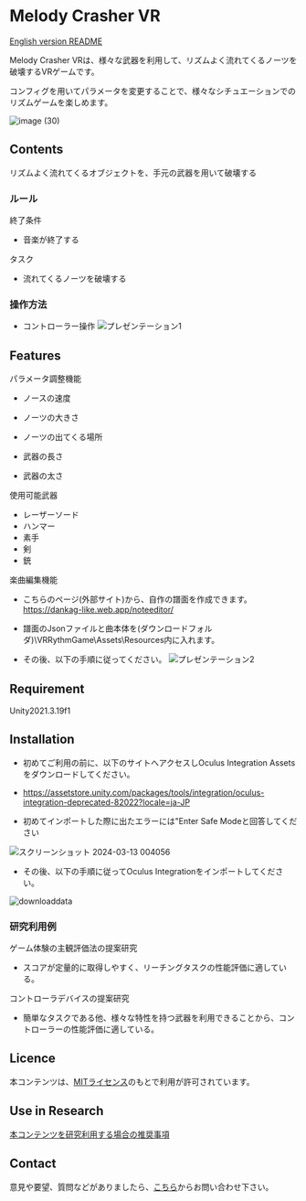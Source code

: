 # Melody Crasher VR

[English version README](https://github.com/open-video-game-library/Melody-Crasher-VR/blob/main/README.md)

Melody Crasher VRは、様々な武器を利用して、リズムよく流れてくるノーツを破壊するVRゲームです。

コンフィグを用いてパラメータを変更することで、様々なシチュエーションでのリズムゲームを楽しめます。

![image (30)](https://github.com/hayaashi/VRRythm/assets/63552585/ca23fa61-aba7-41c0-b9ed-e2d37b06f039)


## Contents
リズムよく流れてくるオブジェクトを、手元の武器を用いて破壊する

### ルール

終了条件
- 音楽が終了する


タスク
- 流れてくるノーツを破壊する



### 操作方法

- コントローラー操作
![プレゼンテーション1](https://github.com/hayaashi/VRRythm/assets/63552585/8d37264c-2c0d-4e5f-b3aa-09928b26453c)

## Features

パラメータ調整機能
- ノースの速度
- ノーツの大きさ
- ノーツの出てくる場所

- 武器の長さ
- 武器の太さ

使用可能武器
- レーザーソード
- ハンマー
- 素手
- 剣
- 銃


楽曲編集機能
- こちらのページ(外部サイト)から、自作の譜面を作成できます。
  https://dankag-like.web.app/noteeditor/

- 譜面のJsonファイルと曲本体を(ダウンロードフォルダ)\VRRythmGame\Assets\Resources内に入れます。
- その後、以下の手順に従ってください。
![プレゼンテーション2](https://github.com/hayaashi/VRRythm/assets/63552585/675ccdb1-82db-4466-a288-3d576f22e67f)

## Requirement

Unity2021.3.19f1

## Installation

- 初めてご利用の前に、以下のサイトへアクセスしOculus Integration Assetsをダウンロードしてください。
- https://assetstore.unity.com/packages/tools/integration/oculus-integration-deprecated-82022?locale=ja-JP

- 初めてインポートした際に出たエラーには"Enter Safe Modeと回答してください

![スクリーンショット 2024-03-13 004056](https://github.com/open-video-game-library/MinimumSabar/assets/126433429/47597cf6-07bc-4288-979d-6167b647cf66)

- その後、以下の手順に従ってOculus Integrationをインポートしてください。

![downloaddata](https://github.com/open-video-game-library/MinimumSabar/assets/126433429/a731eea3-39e3-43a2-9168-642588438ff8)


### 研究利用例

ゲーム体験の主観評価法の提案研究
- スコアが定量的に取得しやすく、リーチングタスクの性能評価に適している。

コントローラデバイスの提案研究
- 簡単なタスクである他、様々な特性を持つ武器を利用できることから、コントローラーの性能評価に適している。

## Licence

本コンテンツは、[MITライセンス](https://github.com/open-video-game-library/Melody-Crasher-VR/blob/main/LICENSE.md)のもとで利用が許可されています。

## Use in Research

[本コンテンツを研究利用する場合の推奨事項](https://github.com/open-video-game-library/Melody-Crasher-VR/blob/main/RESEARCH_USE.JP.md)

## Contact

意見や要望、質問などがありましたら、[こちら](https://openvideogame.cc/contact)からお問い合わせ下さい。


